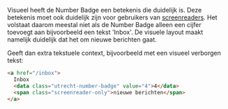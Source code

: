 <!-- @license CC0-1.0 -->

Visueel heeft de Number Badge een betekenis die duidelijk is. Deze betekenis moet ook duidelijk zijn voor gebruikers van [screenreaders](/woordenlijst/#screenreader). Het volstaat daarom meestal niet als de Number Badge alleen een cijfer toevoegt aan bijvoorbeeld een tekst 'Inbox'. De visuele layout maakt namelijk duidelijk dat het om nieuwe berichten gaat.

Geeft dan extra tekstuele context, bijvoorbeeld met een visueel verborgen tekst:

```html
<a href="/inbox">
  Inbox
  <data class="utrecht-number-badge" value="4">4</data>
  <span class="screenreader-only">nieuwe berichten</span>
</a>
```
